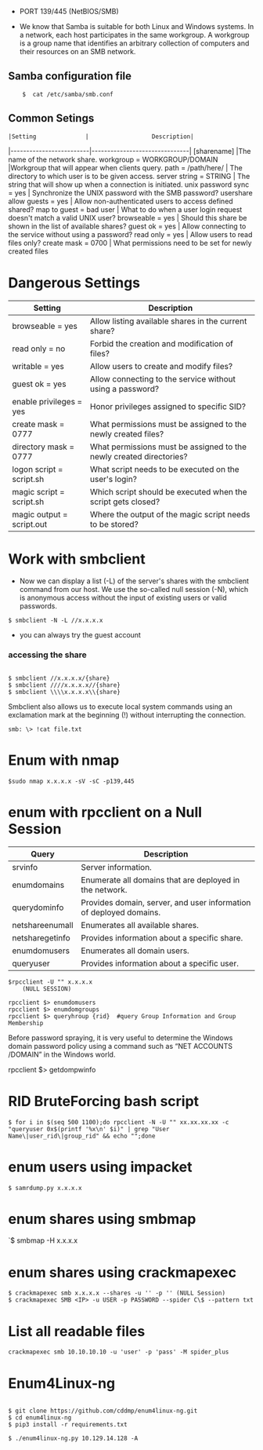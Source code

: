 - PORT 139/445 (NetBIOS/SMB)



- We know that Samba is suitable for both Linux and Windows systems. In a network, each host participates in the same workgroup. A workgroup is a group name that identifies an arbitrary collection of computers and their resources on an SMB network.


## Samba configuration file

        $  cat /etc/samba/smb.conf



## Common Setings


    |Setting 	          |                  Description|
|-------------------------|-------------------------------|
[sharename] 	                |The name of the network share.
workgroup = WORKGROUP/DOMAIN 	|Workgroup that will appear when clients query.
path = /path/here/ 	           | The directory to which user is to be given access.
server string = STRING 	       | The string that will show up when a connection is initiated.
unix password sync = yes 	 |   Synchronize the UNIX password with the SMB password?
usershare allow guests = yes |	Allow non-authenticated users to access defined shared?
map to guest = bad user 	 |   What to do when a user login request doesn't match a valid UNIX user?
browseable = yes 	         |   Should this share be shown in the list of available shares?
guest ok = yes 	              |  Allow connecting to the service without using a password?
read only = yes 	        |    Allow users to read files only?
create mask = 0700 	        |    What permissions need to be set for newly created files

# Dangerous Settings

  | Setting 	                    |        Description|
|------------------------|-----------------------------|
browseable = yes 	  |          Allow listing available shares in the current share?
read only = no 	       |         Forbid the creation and modification of files?
writable = yes 	        |        Allow users to create and modify files?
guest ok = yes 	         |       Allow connecting to the service without using a password?
enable privileges = yes |	    Honor privileges assigned to specific SID?
create mask = 0777 	     |       What permissions must be assigned to the newly created files?
directory mask = 0777 	  |      What permissions must be assigned to the newly created directories?
logon script = script.sh 	|    What script needs to be executed on the user's login?
magic script = script.sh 	 |   Which script should be executed when the script gets closed?
magic output = script.out 	  |  Where the output of the magic script needs to be stored?


# Work with smbclient
- Now we can display a list (-L) of the server's shares with the smbclient command from our host. We use the so-called null session (-N), which is anonymous access without the input of existing users or valid passwords.

`$ smbclient -N -L //x.x.x.x`

- you can always try the guest account
    


### accessing the share

```

$ smbclient //x.x.x.x/{share}
$ smbclient ////x.x.x.x//{share}
$ smbclient \\\\x.x.x.x\\{share}
```

Smbclient also allows us to execute local system commands using an exclamation mark at the beginning (!<cmd>) without interrupting the connection.

```
smb: \> !cat file.txt
```


# Enum with nmap

`$sudo nmap x.x.x.x -sV -sC -p139,445`

    
# enum with rpcclient on a Null Session 


|Query| 	Description|
|-------|--------|
srvinfo 	|Server information.
enumdomains 	|Enumerate all domains that are deployed in the network.
querydominfo 	|Provides domain, server, and user information of deployed domains.
netshareenumall |	Enumerates all available shares.
netsharegetinfo <share> 	|Provides information about a specific share.
enumdomusers 	|Enumerates all domain users.
queryuser <RID> |	Provides information about a specific user.


```
$rpcclient -U "" x.x.x.x
    (NULL SESSION)

rpcclient $> enumdomusers
rpcclient $> enumdomgroups
rpcclient $> queryhroup {rid}  #query Group Information and Group Membership
```

Before password spraying, it is very useful to determine the Windows domain password policy using a command such as “NET ACCOUNTS /DOMAIN” in the Windows world. 

rpcclient $>  getdompwinfo
                

# RID BruteForcing bash script

```
$ for i in $(seq 500 1100);do rpcclient -N -U "" xx.xx.xx.xx -c "queryuser 0x$(printf '%x\n' $i)" | grep "User Name\|user_rid\|group_rid" && echo "";done
```


# enum users using impacket
        
`$ samrdump.py x.x.x.x`


# enum shares using smbmap
        
`$ smbmap -H x.x.x.x

    
# enum shares using crackmapexec

```
$ crackmapexec smb x.x.x.x --shares -u '' -p '' (NULL Session)
$ crackmapexec SMB <IP> -u USER -p PASSWORD --spider C\$ --pattern txt
```

# List all readable files

`crackmapexec smb 10.10.10.10 -u 'user' -p 'pass' -M spider_plus`

# Enum4Linux-ng

```

$ git clone https://github.com/cddmp/enum4linux-ng.git
$ cd enum4linux-ng
$ pip3 install -r requirements.txt

```


`$ ./enum4linux-ng.py 10.129.14.128 -A`

    